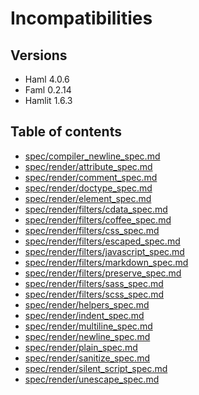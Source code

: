 # Incompatibilities
## Versions
- Haml 4.0.6
- Faml 0.2.14
- Hamlit 1.6.3

## Table of contents
- [spec/compiler_newline_spec.md](spec/compiler_newline_spec.md)
- [spec/render/attribute_spec.md](spec/render/attribute_spec.md)
- [spec/render/comment_spec.md](spec/render/comment_spec.md)
- [spec/render/doctype_spec.md](spec/render/doctype_spec.md)
- [spec/render/element_spec.md](spec/render/element_spec.md)
- [spec/render/filters/cdata_spec.md](spec/render/filters/cdata_spec.md)
- [spec/render/filters/coffee_spec.md](spec/render/filters/coffee_spec.md)
- [spec/render/filters/css_spec.md](spec/render/filters/css_spec.md)
- [spec/render/filters/escaped_spec.md](spec/render/filters/escaped_spec.md)
- [spec/render/filters/javascript_spec.md](spec/render/filters/javascript_spec.md)
- [spec/render/filters/markdown_spec.md](spec/render/filters/markdown_spec.md)
- [spec/render/filters/preserve_spec.md](spec/render/filters/preserve_spec.md)
- [spec/render/filters/sass_spec.md](spec/render/filters/sass_spec.md)
- [spec/render/filters/scss_spec.md](spec/render/filters/scss_spec.md)
- [spec/render/helpers_spec.md](spec/render/helpers_spec.md)
- [spec/render/indent_spec.md](spec/render/indent_spec.md)
- [spec/render/multiline_spec.md](spec/render/multiline_spec.md)
- [spec/render/newline_spec.md](spec/render/newline_spec.md)
- [spec/render/plain_spec.md](spec/render/plain_spec.md)
- [spec/render/sanitize_spec.md](spec/render/sanitize_spec.md)
- [spec/render/silent_script_spec.md](spec/render/silent_script_spec.md)
- [spec/render/unescape_spec.md](spec/render/unescape_spec.md)
